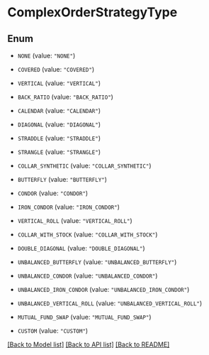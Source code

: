 # ComplexOrderStrategyType

## Enum


* `NONE` (value: `"NONE"`)

* `COVERED` (value: `"COVERED"`)

* `VERTICAL` (value: `"VERTICAL"`)

* `BACK_RATIO` (value: `"BACK_RATIO"`)

* `CALENDAR` (value: `"CALENDAR"`)

* `DIAGONAL` (value: `"DIAGONAL"`)

* `STRADDLE` (value: `"STRADDLE"`)

* `STRANGLE` (value: `"STRANGLE"`)

* `COLLAR_SYNTHETIC` (value: `"COLLAR_SYNTHETIC"`)

* `BUTTERFLY` (value: `"BUTTERFLY"`)

* `CONDOR` (value: `"CONDOR"`)

* `IRON_CONDOR` (value: `"IRON_CONDOR"`)

* `VERTICAL_ROLL` (value: `"VERTICAL_ROLL"`)

* `COLLAR_WITH_STOCK` (value: `"COLLAR_WITH_STOCK"`)

* `DOUBLE_DIAGONAL` (value: `"DOUBLE_DIAGONAL"`)

* `UNBALANCED_BUTTERFLY` (value: `"UNBALANCED_BUTTERFLY"`)

* `UNBALANCED_CONDOR` (value: `"UNBALANCED_CONDOR"`)

* `UNBALANCED_IRON_CONDOR` (value: `"UNBALANCED_IRON_CONDOR"`)

* `UNBALANCED_VERTICAL_ROLL` (value: `"UNBALANCED_VERTICAL_ROLL"`)

* `MUTUAL_FUND_SWAP` (value: `"MUTUAL_FUND_SWAP"`)

* `CUSTOM` (value: `"CUSTOM"`)


[[Back to Model list]](../README.md#documentation-for-models) [[Back to API list]](../README.md#documentation-for-api-endpoints) [[Back to README]](../README.md)


